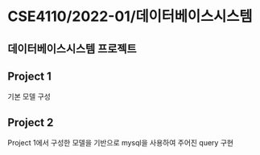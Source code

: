 # CSE4110/2022-01/데이터베이스시스템

## 데이터베이스시스템 프로젝트

## Project 1
기본 모델 구성

## Project 2
Project 1에서 구성한 모델을 기반으로 mysql을 사용하여 주어진 query 구현

